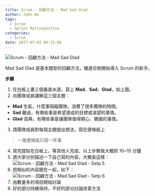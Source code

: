 ```yaml
---
title: Scrum - 回顧方法 - Mad Sad Glad
author: John Wu
tags:
  - Scrum
  - Sprint Retrospective
categories:
  - Scrum
date: 2017-07-03 09:15:00
---
```

![Scrum - 回顧方法 - Mad Sad Glad](/images/pasted-224.png)

Mad Sad Glad 是基本題型的回顧方法，蠻適合剛開始導入 Scrum 的新手。  

<!-- more -->

**步驟**

1. 在白板上畫三個垂直水道，寫上 **Mad**、**Sad**、**Glad**，如上圖。  
2. 向團隊成員講解這三個主題：
 * **Mad** 生氣，什麼事阻礙團隊，浪費了很多團隊的時間。  
 * **Sad** 難過，有哪些事是希望達成的目標或渴望的事情。  
 * **Glad** 高興，有哪些事是讓團隊值得開心、驕傲的事情。  
3. 請團隊成員對每個主題提出想法，寫在便條紙上  
 > 一張便條紙只寫一件事  
4. 寫完就貼在白板上，等其他人完成，以上步驟我大概抓 10~15 分鐘  
5. 請大家分別描述一下自己寫的內容，大概長這樣： 
![Scrum - 回顧方法 - Mad Sad Glad - Setp 5](/images/pasted-225.png)
6. 把相似的內容圈在一起，如下：  
![Scrum - 回顧方法 - Mad Sad Glad - Setp 6](/images/pasted-226.png)
7. 由數量多的項目開始討論  
8. 好的部分持續保持，不好的部分討論改善方法  